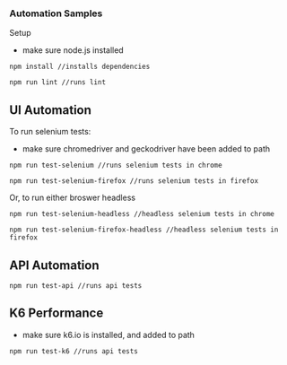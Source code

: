 ### Automation Samples
Setup
* make sure node.js installed

`npm install //installs dependencies`

`npm run lint //runs lint`

## UI Automation
To run selenium tests:
* make sure chromedriver and geckodriver have been added to path

`npm run test-selenium //runs selenium tests in chrome`

`npm run test-selenium-firefox //runs selenium tests in firefox`

Or, to run either broswer headless

`npm run test-selenium-headless //headless selenium tests in chrome`

`npm run test-selenium-firefox-headless //headless selenium tests in firefox`

## API Automation

`npm run test-api //runs api tests`

## K6 Performance

* make sure k6.io is installed, and added to path

`npm run test-k6 //runs api tests`